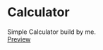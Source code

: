 # Calculator
Simple Calculator build by me.<br>
<a href="https://siddiscrazy.github.io/CodSoft_Calculator/">Preview</a>
